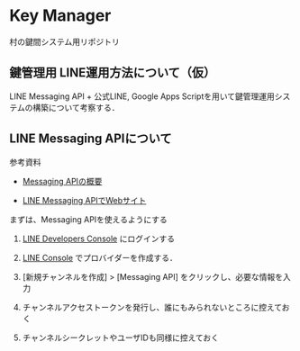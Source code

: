 # Key Manager
村の鍵間システム用リポジトリ

## 鍵管理用 LINE運用方法について（仮）

LINE Messaging API + 公式LINE, Google Apps Scriptを用いて鍵管理運用システムの構築について考察する．

## LINE Messaging APIについて

参考資料

- [Messaging APIの概要](https://developers.line.biz/ja/docs/messaging-api/overview/)

- [LINE Messaging APIでWebサイト](https://qiita.com/teaparty/items/b48d8ea8496895e2f3d8)

まずは、Messaging APIを使えるようにする

1. [LINE Developers Console](https://developers.line.biz/ja/docs/messaging-api/) にログインする

2. [LINE Console](https://developers.line.biz/console/) でプロバイダーを作成する．

3. [新規チャンネルを作成] > [Messaging API] をクリックし、必要な情報を入力

4. チャンネルアクセストークンを発行し、誰にもみられないところに控えておく

5. チャンネルシークレットやユーザIDも同様に控えておく



